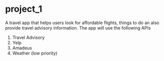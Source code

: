 # project_1
A travel app that helps users look for affordable flights, things to do an also provide travel advisory information. The app will use the following APIs
1. Travel Advisory
2. Yelp
3. Amadeus
4. Weather (low priority)




